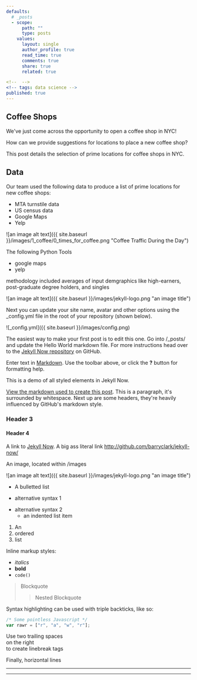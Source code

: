```yaml
---
defaults:
  # _posts
  - scope:
      path: ""
      type: posts
    values:
      layout: single
      author_profile: true
      read_time: true
      comments: true
      share: true
      related: true

<!--  -->
<!-- tags: data science -->
published: true
---
```


## Coffee Shops

We've just come across the opportunity to open a coffee shop in NYC!

How can we provide suggestions for locations to place a new coffee shop?

This post details the selection of prime locations for coffee shops in NYC.

## Data

Our team used the following data to produce a list of prime locations for new coffee shops:  

  * MTA turnstile data
  * US census data
  * Google Maps
  * Yelp

![an image alt text]({{ site.baseurl }}/images/1_coffee/0_times_for_coffee.png "Coffee Traffic During the Day")

The following Python Tools  
  * google maps  
  * yelp  

methodology included averages of input demgraphics like high-earners, post-graduate degree holders, and singles


![an image alt text]({{ site.baseurl }}/images/jekyll-logo.png "an image title")






Next you can update your site name, avatar and other options using the _config.yml file in the root of your repository (shown below).

![_config.yml]({{ site.baseurl }}/images/config.png)

The easiest way to make your first post is to edit this one. Go into /_posts/ and update the Hello World markdown file. For more instructions head over to the [Jekyll Now repository](https://github.com/barryclark/jekyll-now) on GitHub.


Enter text in [Markdown](http://daringfireball.net/projects/markdown/). Use the toolbar above, or click the **?** button for formatting help.


This is a demo of all styled elements in Jekyll Now.

[View the markdown used to create this post](https://raw.githubusercontent.com/barryclark/www.jekyllnow.com/gh-pages/_posts/2014-6-19-Markdown-Style-Guide.md).
This is a paragraph, it's surrounded by whitespace. Next up are some headers, they're heavily influenced by GitHub's markdown style.



### Header 3

#### Header 4

A link to [Jekyll Now](http://github.com/barryclark/jekyll-now/). A big ass literal link <http://github.com/barryclark/jekyll-now/>

An image, located within /images

![an image alt text]({{ site.baseurl }}/images/jekyll-logo.png "an image title")

* A bulletted list
- alternative syntax 1
+ alternative syntax 2
  - an indented list item

1. An
2. ordered
3. list

Inline markup styles:

- _italics_
- **bold**
- `code()`

> Blockquote
>> Nested Blockquote

Syntax highlighting can be used with triple backticks, like so:

```javascript
/* Some pointless Javascript */
var rawr = ["r", "a", "w", "r"];
```

Use two trailing spaces  
on the right  
to create linebreak tags  

Finally, horizontal lines

----
****

